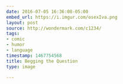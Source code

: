 ```yaml
---
date: 2016-07-05 16:36:08-05:00
embed_url: https://i.imgur.com/osexIva.png
layout: post
source: http://wondermark.com/c1234/
tags:
- comic
- humor
- language
timestamp: 1467754568
title: Begging the Question
type: image

---
```

